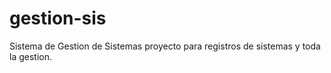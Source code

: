 # gestion-sis
Sistema de Gestion de Sistemas
proyecto para registros de sistemas y toda la gestion.
